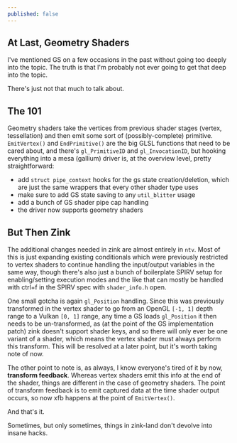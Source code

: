 ```yaml
---
published: false
---
```

## At Last, Geometry Shaders

I've mentioned GS on a few occasions in the past without going too deeply into the topic. The truth is that I'm probably not ever going to get that deep into the topic.

There's just not that much to talk about.

## The 101
Geometry shaders take the vertices from previous shader stages (vertex, tessellation) and then emit some sort of (possibly-complete) primitive. `EmitVertex()` and `EndPrimitive()` are the big GLSL functions that need to be cared about, and there's `gl_PrimitiveID` and `gl_InvocationID`, but hooking everything into a mesa (gallium) driver is, at the overview level, pretty straightforward:
* add `struct pipe_context` hooks for the gs state creation/deletion, which are just the same wrappers that every other shader type uses
* make sure to add GS state saving to any `util_blitter` usage
* add a bunch of GS shader pipe cap handling
* the driver now supports geometry shaders

## But Then Zink
The additional changes needed in zink are almost entirely in `ntv`. Most of this is just expanding existing conditionals which were previously restricted to vertex shaders to continue handling the input/output variables in the same way, though there's also just a bunch of boilerplate SPIRV setup for enabling/setting execution modes and the like that can mostly be handled with ctrl+f in the SPIRV spec with `shader_info.h` open.

One small gotcha is again `gl_Position` handling. Since this was previously transformed in the vertex shader to go from an OpenGL `[-1, 1]` depth range to a Vulkan `[0, 1]` range, any time a GS loads `gl_Position` it then needs to be un-transformed, as (at the point of the GS implementation patch) zink doesn't support shader keys, and so there will only ever be one variant of a shader, which means the vertex shader must always perform this transform. This will be resolved at a later point, but it's worth taking note of now.

The other point to note is, as always, I know everyone's tired of it by now, **transform feedback**. Whereas vertex shaders emit this info at the end of the shader, things are different in the case of geometry shaders. The point of transform feedback is to emit captured data at the time shader output occurs, so now xfb happens at the point of `EmitVertex()`.

And that's it.

Sometimes, but only sometimes, things in zink-land don't devolve into insane hacks.